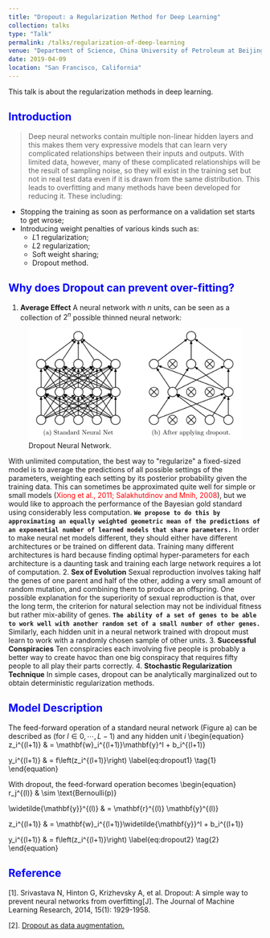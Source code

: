 ```yaml
---
title: "Dropout: a Regularization Method for Deep Learning"
collection: talks
type: "Talk"
permalink: /talks/regularization-of-deep-learning
venue: "Department of Science, China University of Petroleum at Beijing"
date: 2019-04-09
location: "San Francisco, California"
---
```


This talk is about the regularization methods in deep learning.


<span style="color:blue"> Introduction </span>
----------------------------------------------
> Deep neural networks contain multiple non-linear hidden layers and this makes them very expressive models that can learn very complicated relationships between their inputs and outputs. With limited data, however, many of these complicated relationships will be the result of sampling noise, so they will exist in the training set but not in real test data even if it is drawn from the same distribution. This leads to overfitting and many methods have been developed for reducing it. These including:
* Stopping the training as soon as performance on a validation set starts to get wrose;
* Introducing weight penalties of various kinds such as:
    * $L1$ regularization;
    * $L2$ regularization;
    * Soft weight sharing;
    * Dropout method.


<span style="color:blue"> Why does Dropout can prevent over-fitting? </span>
----------------------------------------------------------------------------

  1. **Average Effect** A neural network with $n$ units, can be seen as a collection of $2^n$ possible thinned neural network:
  <figure>
    <img src="/images/dropout_slim_net.png" alt="my alt text"/>
    <figcaption>Dropout Neural Network.</figcaption>
  </figure>

  With unlimited computation, the best way to "regularize" a fixed-sized model is to average the predictions of all possible settings of the parameters, weighting each setting by its posterior probability given the training data. This can sometimes be approximated quite well for simple or small models (<span style="color:red">Xiong et al., 2011; Salakhutdinov and Mnih, 2008</span>), but we would like to approach the performance of the Bayesian gold standard using considerably less computation. **`We propose to do this by approximating an equally weighted geometric mean of the predictions of an exponential number of learned models that share parameters.`**
  In order to make neural net models different, they should either have different architectures or be trained on different data. Training many different architectures is hard because finding optimal hyper-parameters for each architecture is a daunting task and training each large network requires a lot of computation.
  2. **Sex of Evolution** Sexual reproduction involves taking half the genes of one parent and half of the other, adding a very small amount of random mutation, and combining them to produce an offspring. One possible explanation for the superiority of sexual reproduction is that, over the long term, the criterion for natural selection may not be individual fitness but rather mix-ability of genes. **`The ability of a set of genes to be able to work well with another random set of a small number of other genes.`** Similarly, each hidden unit in a neural network trained with dropout must learn to work with a randomly chosen sample of other units.
  3. **Successful Conspiracies** Ten conspiracies each involving five people is probably a better way to create havoc than one big conspiracy that requires fifty people to all play their parts correctly.
  4. **Stochastic Regularization Technique** In simple cases, dropout can be analytically marginalized out to obtain deterministic regularization methods.

<span style="color:blue"> Model Description </span>
--------------------------------------------------
The feed-forward operation of a standard neural network (Figure a) can be described as (for $l \in {0, \cdots, L-1}$) and any hidden unit $i$
\begin{equation}
  z_i^{(l+1)} & = \mathbf{w}_i^{(l+1)}\mathbf{y}^l + b_i^{(l+1)}

  y_i^{(l+1)} & = f\left(z_i^{(l+1)}\right)
  \label{eq:dropout1} \tag{1}
\end{equation}

  With dropout, the feed-forward operation becomes
\begin{equation}
  r_j^{(l)} & \sim \text{Bernoulli(p)} 

  \widetilde{\mathbf{y}}^{(l)} & = \mathbf{r}^{(l)} \mathbf{y}^{(l)}

  z_i^{(l+1)} & = \mathbf{w}_i^{(l+1)}\widetilde{\mathbf{y}}^l + b_i^{(l+1)}

  y_i^{(l+1)} & = f\left(z_i^{(l+1)}\right)
  \label{eq:dropout2} \tag{2}
\end{equation}

<span style="color:blue">Reference</span>
----------------------------------------
[1]. Srivastava N, Hinton G, Krizhevsky A, et al. Dropout: A simple way to prevent neural networks from overfitting[J]. The Journal of Machine Learning Research, 2014, 15(1): 1929-1958.

[2]. [Dropout as data augmentation.](http://arxiv.org/abs/1506.08700)
